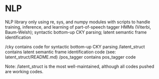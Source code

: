 # NLP
NLP library only using re, sys, and numpy modules with scripts to handle training, inference, and learning of part-of-speech tagger HMMs (Viterbi, Baum-Welsh); syntactic bottom-up CKY parsing; latent semantic frame identification

/cky contains code for syntactic bottom-up CKY parsing
/latent_struct contains latent semantic frame identification code (see: latent_struct/README.md)
/pos_tagger contains pos_tagger code

Note: /latent_struct is the most well-maintained, although all codes pushed are working codes.

